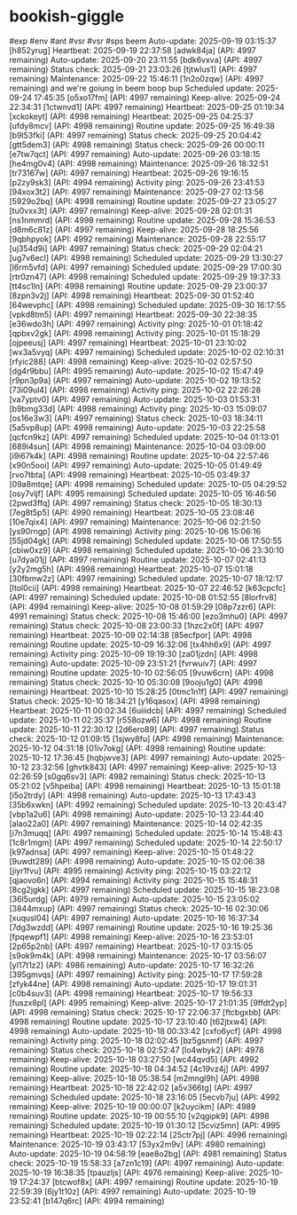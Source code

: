 # bookish-giggle
#exp
#env
#ant
#vsr
#vsr
#sps
beem 
Auto-update: 2025-09-19 03:15:37 [h852yrug]
Heartbeat: 2025-09-19 22:37:58 [adwk84ja] (API: 4997 remaining)
Auto-update: 2025-09-20 23:11:55 [bdk6vxva] (API: 4997 remaining)
Status check: 2025-09-21 23:03:26 [tjtwlus1] (API: 4997 remaining)
Maintenance: 2025-09-22 15:46:11 [1n2o0zqw] (API: 4997 remaining)
and we're goiung in
beem boop bup
Scheduled update: 2025-09-24 17:45:35 [o5xo17fm] (API: 4997 remaining)
Keep-alive: 2025-09-24 22:34:31 [1ctwnvd1] (API: 4997 remaining)
Heartbeat: 2025-09-25 01:19:34 [xckokeyt] (API: 4998 remaining)
Heartbeat: 2025-09-25 04:25:37 [ufdy8mcv] (API: 4998 remaining)
Routine update: 2025-09-25 16:49:38 [b9l53fki] (API: 4997 remaining)
Status check: 2025-09-25 20:04:42 [gtt5dem3] (API: 4998 remaining)
Status check: 2025-09-26 00:00:11 [e7tw7qct] (API: 4997 remaining)
Auto-update: 2025-09-26 03:18:15 [he4mg0v4] (API: 4998 remaining)
Maintenance: 2025-09-26 18:32:51 [tr73167w] (API: 4997 remaining)
Heartbeat: 2025-09-26 19:16:15 [p2zy9sk3] (API: 4994 remaining)
Activity ping: 2025-09-26 23:41:53 [94xox3t2] (API: 4997 remaining)
Maintenance: 2025-09-27 02:13:56 [5929o2bq] (API: 4998 remaining)
Routine update: 2025-09-27 23:05:27 [tu0vxx3t] (API: 4997 remaining)
Keep-alive: 2025-09-28 02:01:31 [ns1nmmrd] (API: 4998 remaining)
Routine update: 2025-09-28 15:36:53 [d8m6c81z] (API: 4997 remaining)
Keep-alive: 2025-09-28 18:25:56 [9qbhpyok] (API: 4992 remaining)
Maintenance: 2025-09-28 22:55:17 [uj354d9i] (API: 4997 remaining)
Status check: 2025-09-29 02:04:21 [ug7v6ecl] (API: 4998 remaining)
Scheduled update: 2025-09-29 13:30:27 [l6rm5vfd] (API: 4997 remaining)
Scheduled update: 2025-09-29 17:00:30 [rtr0zn47] (API: 4998 remaining)
Scheduled update: 2025-09-29 19:37:33 [tt4sc1ln] (API: 4998 remaining)
Routine update: 2025-09-29 23:00:37 [8zpn3v2j] (API: 4998 remaining)
Heartbeat: 2025-09-30 01:52:40 [64wevphc] (API: 4998 remaining)
Scheduled update: 2025-09-30 16:17:55 [vpkd8tm5] (API: 4997 remaining)
Heartbeat: 2025-09-30 22:38:35 [e36wdo3h] (API: 4997 remaining)
Activity ping: 2025-10-01 01:18:42 [qpbxv2gk] (API: 4998 remaining)
Activity ping: 2025-10-01 15:18:29 [ojpeeusj] (API: 4997 remaining)
Heartbeat: 2025-10-01 23:10:02 [wx3a5vyq] (API: 4997 remaining)
Scheduled update: 2025-10-02 02:10:31 [rfyic288] (API: 4998 remaining)
Keep-alive: 2025-10-02 02:57:50 [dg4r9bbu] (API: 4995 remaining)
Auto-update: 2025-10-02 15:47:49 [r9pn3p9a] (API: 4997 remaining)
Auto-update: 2025-10-02 19:13:52 [73i09ul4] (API: 4998 remaining)
Activity ping: 2025-10-02 22:26:28 [va7yptv0] (API: 4997 remaining)
Auto-update: 2025-10-03 01:53:31 [b9bmg33d] (API: 4998 remaining)
Activity ping: 2025-10-03 15:09:07 [os16e3w3] (API: 4997 remaining)
Status check: 2025-10-03 18:34:11 [5a5vp8up] (API: 4998 remaining)
Auto-update: 2025-10-03 22:25:58 [qcfcn9kz] (API: 4997 remaining)
Scheduled update: 2025-10-04 01:13:01 [689i4sun] (API: 4998 remaining)
Maintenance: 2025-10-04 03:09:00 [i9i67k4k] (API: 4998 remaining)
Routine update: 2025-10-04 22:57:46 [x90n5ooi] (API: 4997 remaining)
Auto-update: 2025-10-05 01:49:49 [rvo7tbta] (API: 4998 remaining)
Heartbeat: 2025-10-05 03:49:37 [09a8mtqe] (API: 4998 remaining)
Scheduled update: 2025-10-05 04:29:52 [osy7vljf] (API: 4995 remaining)
Scheduled update: 2025-10-05 16:46:56 [2pwd3ffq] (API: 4997 remaining)
Status check: 2025-10-05 18:30:13 [7eg8t5p5] (API: 4990 remaining)
Heartbeat: 2025-10-05 23:08:46 [10e7qix4] (API: 4997 remaining)
Maintenance: 2025-10-06 02:21:50 [ys90rngp] (API: 4998 remaining)
Activity ping: 2025-10-06 15:06:16 [55jd04gk] (API: 4998 remaining)
Scheduled update: 2025-10-06 17:50:55 [cbiw0xz9] (API: 4998 remaining)
Scheduled update: 2025-10-06 23:30:10 [u7dya01j] (API: 4997 remaining)
Routine update: 2025-10-07 02:41:13 [y2y2mg5h] (API: 4998 remaining)
Heartbeat: 2025-10-07 15:01:18 [30fbmw2z] (API: 4997 remaining)
Scheduled update: 2025-10-07 18:12:17 [ltol0cii] (API: 4998 remaining)
Heartbeat: 2025-10-07 22:46:52 [k63cpcfc] (API: 4997 remaining)
Scheduled update: 2025-10-08 01:52:55 [8lorfrv8] (API: 4994 remaining)
Keep-alive: 2025-10-08 01:59:29 [08p7zzr6] (API: 4991 remaining)
Status check: 2025-10-08 15:46:00 [ezo3mhu0] (API: 4997 remaining)
Status check: 2025-10-08 23:00:33 [1hzc2x0f] (API: 4997 remaining)
Heartbeat: 2025-10-09 02:14:38 [85ecfpor] (API: 4998 remaining)
Routine update: 2025-10-09 16:32:06 [tx4hh6x9] (API: 4997 remaining)
Activity ping: 2025-10-09 19:19:30 [za01jzdn] (API: 4998 remaining)
Auto-update: 2025-10-09 23:51:21 [fvrwuiv7] (API: 4997 remaining)
Routine update: 2025-10-10 02:56:05 [9vuw6crn] (API: 4998 remaining)
Status check: 2025-10-10 05:30:08 [9ooju1g0] (API: 4998 remaining)
Heartbeat: 2025-10-10 15:28:25 [0tmc1n1f] (API: 4997 remaining)
Status check: 2025-10-10 18:34:21 [y16qasox] (API: 4998 remaining)
Heartbeat: 2025-10-11 00:02:34 [6uiiidcb] (API: 4997 remaining)
Scheduled update: 2025-10-11 02:35:37 [r558ozw6] (API: 4998 remaining)
Routine update: 2025-10-11 22:30:12 [2d6ero89] (API: 4997 remaining)
Status check: 2025-10-12 01:09:15 [1sjwy8fu] (API: 4998 remaining)
Maintenance: 2025-10-12 04:31:18 [01iv7okg] (API: 4998 remaining)
Routine update: 2025-10-12 17:36:45 [hqbjwve3] (API: 4997 remaining)
Auto-update: 2025-10-12 23:32:56 [ghvtk843] (API: 4997 remaining)
Keep-alive: 2025-10-13 02:26:59 [s0gq6sv3] (API: 4982 remaining)
Status check: 2025-10-13 05:21:02 [v5hpeiba] (API: 4998 remaining)
Heartbeat: 2025-10-13 15:01:18 [i5o2trdy] (API: 4998 remaining)
Auto-update: 2025-10-13 17:43:43 [35b6xwkn] (API: 4992 remaining)
Scheduled update: 2025-10-13 20:43:47 [vbp1a2u6] (API: 4998 remaining)
Auto-update: 2025-10-13 23:44:40 [alao22a0] (API: 4997 remaining)
Maintenance: 2025-10-14 02:42:35 [i7n3muqq] (API: 4997 remaining)
Scheduled update: 2025-10-14 15:48:43 [1c8r1mgm] (API: 4997 remaining)
Scheduled update: 2025-10-14 22:50:17 [k97adnsa] (API: 4997 remaining)
Keep-alive: 2025-10-15 01:48:22 [9uwdt289] (API: 4998 remaining)
Auto-update: 2025-10-15 02:06:38 [jiyr1fvu] (API: 4995 remaining)
Activity ping: 2025-10-15 03:22:12 [qjaovo6n] (API: 4994 remaining)
Activity ping: 2025-10-15 15:48:31 [8cg2jgkk] (API: 4997 remaining)
Scheduled update: 2025-10-15 18:23:08 [36l5urdg] (API: 4979 remaining)
Auto-update: 2025-10-15 23:05:02 [3844mxup] (API: 4997 remaining)
Status check: 2025-10-16 02:30:06 [xuqusl04] (API: 4997 remaining)
Auto-update: 2025-10-16 16:37:34 [7dg3wzdd] (API: 4997 remaining)
Routine update: 2025-10-16 19:25:36 [fpqewpf1] (API: 4998 remaining)
Keep-alive: 2025-10-16 23:53:01 [2p65p2nb] (API: 4997 remaining)
Heartbeat: 2025-10-17 03:15:05 [s9ok9m4k] (API: 4998 remaining)
Maintenance: 2025-10-17 03:56:07 [yl17t1z2] (API: 4986 remaining)
Auto-update: 2025-10-17 16:32:26 [395gmvqs] (API: 4997 remaining)
Activity ping: 2025-10-17 17:59:28 [zfyk44ne] (API: 4998 remaining)
Auto-update: 2025-10-17 19:01:31 [c0b4suv3] (API: 4998 remaining)
Heartbeat: 2025-10-17 19:56:33 [fuszx8pl] (API: 4995 remaining)
Keep-alive: 2025-10-17 21:01:35 [9ffdt2yp] (API: 4998 remaining)
Status check: 2025-10-17 22:06:37 [ftcbgxbb] (API: 4998 remaining)
Routine update: 2025-10-17 23:10:40 [t62jtxw4] (API: 4998 remaining)
Auto-update: 2025-10-18 00:33:42 [cxfo6ycf] (API: 4998 remaining)
Activity ping: 2025-10-18 02:02:45 [bz5gsnmf] (API: 4997 remaining)
Status check: 2025-10-18 02:52:47 [lo4wbyk2] (API: 4978 remaining)
Keep-alive: 2025-10-18 03:27:50 [wc44qvd5] (API: 4992 remaining)
Routine update: 2025-10-18 04:34:52 [4c19vz4j] (API: 4997 remaining)
Keep-alive: 2025-10-18 05:38:54 [m2mngl9h] (API: 4998 remaining)
Heartbeat: 2025-10-18 22:42:02 [a5v366tg] (API: 4997 remaining)
Scheduled update: 2025-10-18 23:16:05 [5ecvb7ju] (API: 4992 remaining)
Keep-alive: 2025-10-19 00:00:07 [k2uycikm] (API: 4989 remaining)
Routine update: 2025-10-19 00:55:10 [v2qgipk9] (API: 4998 remaining)
Scheduled update: 2025-10-19 01:30:12 [5cviz5mn] (API: 4995 remaining)
Heartbeat: 2025-10-19 02:22:14 [25ctr7pj] (API: 4996 remaining)
Maintenance: 2025-10-19 03:43:17 [53yx2m9v] (API: 4980 remaining)
Auto-update: 2025-10-19 04:58:19 [eae8o2bg] (API: 4981 remaining)
Status check: 2025-10-19 15:58:33 [a7zn1c19] (API: 4997 remaining)
Auto-update: 2025-10-19 16:38:35 [tpauzljs] (API: 4976 remaining)
Keep-alive: 2025-10-19 17:24:37 [btcwof8x] (API: 4997 remaining)
Routine update: 2025-10-19 22:59:39 [6jy1t10z] (API: 4997 remaining)
Auto-update: 2025-10-19 23:52:41 [b147q6rc] (API: 4994 remaining)
